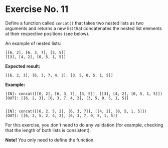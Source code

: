 # Exercise No. 11

Define a function called `concat()` that takes two nested lists as two arguments and returns a new list that concatenates the nested list elements at their respective positions (see below).

An example of nested lists:


    [[6, 2], [6, 3, 7], [3, 5]]
    [[3], [4, 2], [0, 5, 1, 5]]


**Expected result:**


    [[6, 2, 3], [6, 3, 7, 4, 2], [3, 5, 0, 5, 1, 5]]


**Example:**


    [IN]: concat([[6, 2], [6, 3, 7], [3, 5]], [[3], [4, 2], [0, 5, 1, 5]])
    [OUT]: [[6, 2, 3], [6, 3, 7, 4, 2], [3, 5, 0, 5, 1, 5]]


    [IN]: concat([[6, 2, 5, 2], [6, 3, 7]], [[4, 2], [0, 5, 1, 5]])
    [OUT]: [[6, 2, 5, 2, 4, 2], [6, 3, 7, 0, 5, 1, 5]]


For this exercise, you don't need to do any validation (for example, checking that the length of both lists is consistent).


**Note!** You only need to define the function.